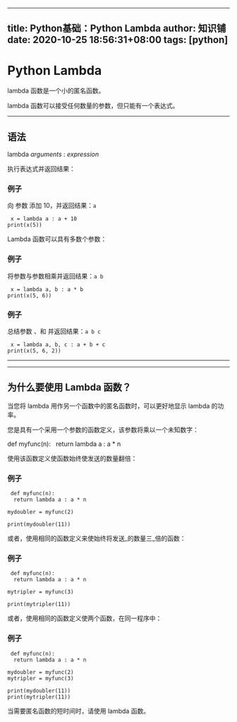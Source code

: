 
---
title: Python基础：Python Lambda
author: 知识铺
date: 2020-10-25 18:56:31+08:00
tags: [python]
---
# Python Lambda


lambda 函数是一个小的匿名函数。

lambda 函数可以接受任何数量的参数，但只能有一个表达式。

* * *

## 语法

 lambda _arguments_ : _expression_

执行表达式并返回结果：

### 例子

<font _mstmutation="1" _msthash="220480" _msttexthash="74227335">向 参数 添加 10，并返回结果：</font>```a```

```
 x = lambda a : a + 10
print(x(5))

```

Lambda 函数可以具有多数个参数：

### 例子

<font _mstmutation="1" _msthash="220922" _msttexthash="74341046">将参数与参数相乘并返回结果：</font>```a b```

```
 x = lambda a, b : a * b
print(x(5, 6))

```

### 例子

<font _mstmutation="1" _msthash="221143" _msttexthash="59657650">总结参数 、和 并返回结果：</font>```a b c```

```
 x = lambda a, b, c : a + b + c
print(x(5, 6, 2))

```

* * *

* * *

## 为什么要使用 Lambda 函数？

当您将 lambda 用作另一个函数中的匿名函数时，可以更好地显示 lambda 的功率。

您是具有一个采用一个参数的函数定义，该参数将乘以一个未知数字：

 def myfunc(n):
  return lambda a : a * n

使用该函数定义使函数始终使发送的数量翻倍：

### 例子
```
 def myfunc(n):
  return lambda a : a * n

mydoubler = myfunc(2)

print(mydoubler(11))

```

或者，使用相同的函数定义来使始终将发送_的数量三_倍的函数：

### 例子
```
 def myfunc(n):
  return lambda a : a * n

mytripler = myfunc(3)

print(mytripler(11))

```

或者，使用相同的函数定义使两个函数，在同一程序中：

### 例子
```
 def myfunc(n):
  return lambda a : a * n

mydoubler = myfunc(2)
mytripler = myfunc(3)

print(mydoubler(11))
print(mytripler(11))

```

当需要匿名函数的短时间时，请使用 lambda 函数。

